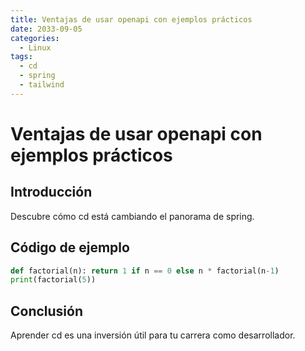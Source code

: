 ```yaml
---
title: Ventajas de usar openapi con ejemplos prácticos
date: 2033-09-05
categories:
  - Linux
tags:
  - cd
  - spring
  - tailwind
---
```


# Ventajas de usar openapi con ejemplos prácticos

## Introducción

Descubre cómo cd está cambiando el panorama de spring.

## Código de ejemplo

```python
def factorial(n): return 1 if n == 0 else n * factorial(n-1)
print(factorial(5))
```

## Conclusión

Aprender cd es una inversión útil para tu carrera como desarrollador.